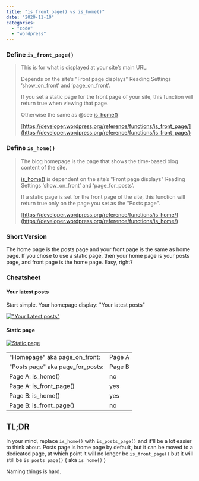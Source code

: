 ```yaml
---
title: "is_front_page() vs is_home()"
date: "2020-11-10"
categories:
  - "code"
  - "wordpress"
---
```


### Define `is_front_page()`

> This is for what is displayed at your site’s main URL.
>
> Depends on the site’s "Front page displays" Reading Settings ‘show_on_front’ and ‘page_on_front’.
>
> If you set a static page for the front page of your site, this function will return true when viewing that page.
>
> Otherwise the same as @see [is_home()](https://developer.wordpress.org/reference/functions/is_home/)
>
> [https://developer.wordpress.org/reference/functions/is_front_page/](https://developer.wordpress.org/reference/functions/is_front_page/)

### Define `is_home()`

> The blog homepage is the page that shows the time-based blog content of the site.
>
> [is_home()](https://developer.wordpress.org/reference/functions/is_home/) is dependent on the site’s "Front page displays" Reading Settings ‘show_on_front’ and ‘page_for_posts’.
>
> If a static page is set for the front page of the site, this function will return true only on the page you set as the "Posts page".
>
> [https://developer.wordpress.org/reference/functions/is_home/](https://developer.wordpress.org/reference/functions/is_home/)

### Short Version

The home page is the posts page and your front page is the same as home page. If you chose to use a static page, then your home page is your posts page, and front page is the home page. Easy, right?

### Cheatsheet

#### Your latest posts

Start simple. Your homepage display: "Your latest posts"

[!["Your Latest posts"](images/archive/homepage-latest-page.jpg)](images/archive/homepage-latest-page.jpg)

#### Static page

[![Static page](images/archive/homepage-static-page.jpg)](images/archive/homepage-static-page.jpg)

|                                  |        |
| -------------------------------- | ------ |
| "Homepage" aka page_on_front:    | Page A |
| "Posts page" aka page_for_posts: | Page B |
| Page A: is_home()                | no     |
| Page A: is_front_page()          | yes    |
| Page B: is_home()                | yes    |
| Page B: is_front_page()          | no     |
  
## TL;DR

In your mind, replace `is_home()` with `is_posts_page()` and it'll be a lot easier to think about. Posts page is home page by default, but it can be moved to a dedicated page, at which point it will no longer be `is_front_page()` but it will still be `is_posts_page()` ( aka `is_home()` )

Naming things is hard.
